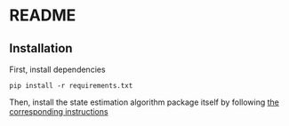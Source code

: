 # README

## Installation

First, install dependencies

```
pip install -r requirements.txt
```

Then, install the state estimation algorithm package itself by following [the corresponding instructions](https://git.rwth-aachen.de/acs/core/automation/python-state-estimation/)

